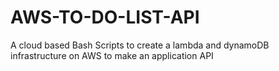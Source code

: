 # AWS-TO-DO-LIST-API
A cloud based Bash Scripts to create a lambda and dynamoDB infrastructure on AWS to make an application API
